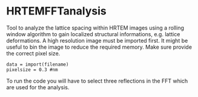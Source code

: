 # HRTEMFFTanalysis
Tool to analyze the lattice spacing within HRTEM images using a rolling window algorithm to gain localized structural informations, e.g. lattice deformations. A high resolution image must be imported first. It might be useful to bin the image to reduce the required memory. Make sure provide the correct pixel size.
```
data = import(filename)
pixelsize = 0.3 #nm
```
To run the code you will have to select three reflections in the FFT which are used for the analysis. 

